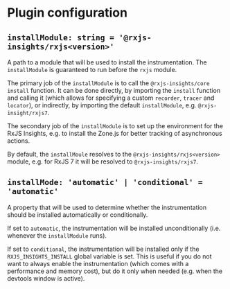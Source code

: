 # Plugin configuration

## `installModule: string = '@rxjs-insights/rxjs<version>'`

A path to a module that will be used to install the instrumentation.
The `installModule` is guaranteed to run before the `rxjs` module.

The primary job of the `installModule` is to call the `@rxjs-insights/core` `install` function.
It can be done directly, by importing the `install` function and calling it (which allows for specifying a custom `recorder`, `tracer` and `locator`), or indirectly, by importing the default `installModule`, e.g. `@rxjs-insight/rxjs7`.

The secondary job of the `installModule` is to set up the environment for the RxJS Insights, e.g. to install the Zone.js for better tracking of asynchronous actions.

By default, the `installMoule` resolves to the `@rxjs-insights/rxjs<version>` module, e.g. for RxJS 7 it will be resolved to `@rxjs-insights/rxjs7`.

## `installMode: 'automatic' | 'conditional' = 'automatic'`

A property that will be used to determine whether the instrumentation should be installed automatically or conditionally.

If set to `automatic`, the instrumentation will be installed unconditionally (i.e. whenever the `installModule` runs).

If set to `conditional`, the instrumentation will be installed only if the `RXJS_INSIGHTS_INSTALL` global variable is set.
This is useful if you do not want to always enable the instrumentation (which comes with a performance and memory cost), but do it only when needed (e.g. when the devtools window is active).

